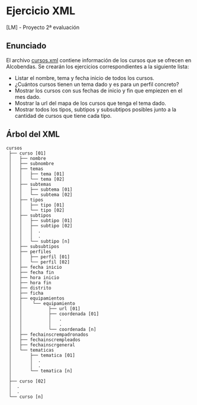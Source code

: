 # Ejercicio XML
[LM] - Proyecto 2ª evaluación

## Enunciado
El archivo [cursos.xml](cursos.xml) contiene información de los cursos que se ofrecen en Alcobendas. Se crearán los ejercicios correspondientes a la siguiente lista:

* Listar el nombre, tema y fecha inicio de todos los cursos.
* ¿Cuántos cursos tienen un tema dado y es para un perfil concreto?
* Mostrar los cursos con sus fechas de inicio y fin que empiezen en el mes dado.
* Mostrar la url del mapa de los cursos que tenga el tema dado.
* Mostrar todos los tipos, subtipos y subsubtipos posibles junto a la cantidad de cursos que tiene cada tipo.

## Árbol del XML

```
cursos
 ├── curso [01]
 │	 ├── nombre
 │	 ├── subnombre
 │	 ├── temas
 │	 │	 ├── tema [01]
 │	 │	 └── tema [02]
 │	 ├── subtemas
 │	 │	 ├── subtema [01]
 │	 │	 └── subtema [02]
 │	 ├── tipos
 │	 │	 ├── tipo [01]
 │	 │	 └── tipo [02]
 │	 ├── subtipos
 │	 │	 ├── subtipo [01]
 │	 │	 ├── subtipo [02]
 │	 │	 │	.
 │	 │	 │	.
 │	 │	 └── subtipo [n]
 │	 ├── subsubtipos
 │	 ├── perfiles
 │	 │	 ├── perfil [01]
 │	 │	 └── perfil [02]
 │	 ├── fecha inicio
 │	 ├── fecha fin
 │	 ├── hora inicio
 │	 ├── hora fin
 │	 ├── distrito
 │	 ├── ficha
 │	 ├── equipamientos
 │	 │	  └── equipamiento
 │	 │	 	 	├── url [01]
 │	 │			├── coordenada [01]
 │	 │	 		│	.
 │	 │	 		│	.
 │	 │	 		└── coordenada [n]
 │	 ├── fechainscrempadronados 
 │	 ├── fechainscrempleados
 │	 ├── fechainscrgeneral 
 │	 └── tematicas 
 │	 	 ├── tematica [01]
 │	 	 │	.
 │	 	 │	.
 │	 	 └── tematica [n]
 │
 ├── curso [02]
 │	.
 │	.
 └── curso [n]
```
